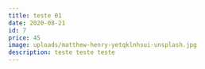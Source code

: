 ```yaml
---
title: teste 01
date: 2020-08-21
id: 7
price: 45
image: uploads/matthew-henry-yetqklnhsui-unsplash.jpg
description: teste teste teste
---
```

